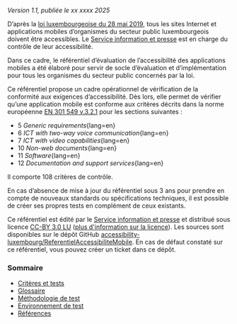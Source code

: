 *Version 1.1, publiée le xx xxxx 2025*

D’après la [loi luxembourgeoise du 28 mai 2019](http://legilux.public.lu/eli/etat/leg/loi/2019/05/28/a373/jo), tous les sites Internet et applications mobiles d’organismes du secteur public luxembourgeois doivent être accessibles. Le [Service information et presse](https://sip.gouvernement.lu/) est en charge du contrôle de leur accessibilité.

Dans ce cadre, le référentiel d’évaluation de l’accessibilité des applications mobiles a été élaboré pour servir de socle d’évaluation et d’implémentation pour tous les organismes du secteur public concernés par la loi.

Ce référentiel propose un cadre opérationnel de vérification de la conformité aux exigences d’accessibilité. Dès lors, elle permet de vérifier qu’une application mobile est conforme aux critères décrits dans la norme européenne [EN 301 549 v.3.2.1](https://www.etsi.org/deliver/etsi_en/301500_301599/301549/03.02.01_60/en_301549v030201p.pdf) pour les sections suivantes&nbsp;: 

- 5 *Generic requirements*{lang=en}
- 6 *ICT with two-way voice communication*{lang=en}
- 7 *ICT with video capabilities*{lang=en}
- 10 *Non-web documents*{lang=en}
- 11 *Software*{lang=en}
- 12 *Documentation and support services*{lang=en}

Il comporte 108 critères de contrôle. 

En cas d’absence de mise à jour du référentiel sous 3 ans pour prendre en compte de nouveaux standards ou spécifications techniques, il est possible de créer ses propres tests en complément de ceux existants.

Ce référentiel est édité par le [Service information et presse](https://sip.gouvernement.lu/) et distribué sous licence [CC-BY 3.0 LU](https://creativecommons.org/licenses/by/3.0/lu/) ([plus d'information sur la licence](../licence.md)). Les sources sont disponibles sur le dépôt GitHub [accessibility-luxembourg/ReferentielAccessibiliteMobile](https://github.com/accessibility-luxembourg/ReferentielAccessibiliteMobile).
En cas de défaut constaté sur ce référentiel, vous pouvez créer un ticket dans ce dépôt. 


### Sommaire

- [Critères et tests](referentiel-technique.md)
- [Glossaire](glossaire.md)
- [Méthodologie de test](methodologie.md)
- [Environnement de test](environnement.md)
- [Références](references.md)

